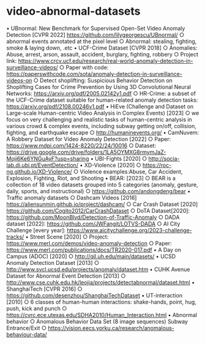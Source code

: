 # video-abnormal-datasets

• UBnormal: New Benchmark for Supervised Open-Set Video Anomaly Detection [CVPR 2022] https://github.com/lilygeorgescu/UBnormal/
	○ abnormal events annotated at the pixel level 
	○ Abnormal: stealing, fighting, smoke & laying down, .etc
• UCF-Crime Dataset [CVPR 2018]
	○ Anomalies: Abuse, arrest, arson, assault, accident, burglary, fighting, robbery 
	○ Project link: https://www.crcv.ucf.edu/research/real-world-anomaly-detection-in-surveillance-videos/
	○ Paper with code: https://paperswithcode.com/sota/anomaly-detection-in-surveillance-videos-on
	○ Detect shoplifting: Suspicious Behavior Detection on Shoplifting Cases for Crime Prevention by Using 3D Convolutional Neural Networks: https://arxiv.org/pdf/2005.02142v1.pdf
	○ HR-Crime:  a subset of the UCF-Crime dataset suitable for human-related anomaly detection tasks: https://arxiv.org/pdf/2108.00246v1.pdf
• HiEve (Challenge and Dataset on Large-scale Human-centric Video Analysis in Complex Events) [2023]
	○ we focus on very challenging and realistic tasks of human-centric analysis in various crowd & complex events, including subway getting on/off, collision, fighting, and earthquake escape
	○ http://humaninevents.org/
• CamNuvem: A Robbery Dataset for Video Anomaly Detection [2022]
	○ Paper: https://www.mdpi.com/1424-8220/22/24/10016
	○ Dataset: https://drive.google.com/drive/folders/1LA5OYMXG8rmymJaZ-Moji6Ke6YNGuAyF?usp=sharing 
• UBI-Fights [2020]
	○ http://socia-lab.di.ubi.pt/EventDetection/
• XD-Violence [2020]
	○ https://roc-ng.github.io/XD-Violence/
	○ Violence examples:Abuse, Car Accident, Explosion, Fighting, Riot, and Shooting
• BEAR: [2023]
	○ BEAR is a collection of 18 video datasets grouped into 5 categories (anomaly, gesture, daily, sports, and instructional)
	○ https://github.com/andongdeng/bear
• Traffic anomaly datasets 
	○ Dashcam Videos [2016] https://aliensunmin.github.io/project/dashcam/
	○ Car Crash Dataset [2020] https://github.com/Cogito2012/CarCrashDataset
	○ DoTA Dataset[2020]: https://github.com/MoonBlvd/Detection-of-Traffic-Anomaly
	○ DADA dataset [2022]: https://github.com/JWFangit/LOTVS-DADA
	○ AI City Challenge [every year]: https://www.aicitychallenge.org/2023-challenge-tracks/
• Street Scene [2020]
	○ Project: https://www.merl.com/demos/video-anomaly-detection
	○ Paper: https://www.merl.com/publications/docs/TR2020-017.pdf
• A Day on Campus (ADOC) [2020]
	○ http://qil.uh.edu/main/datasets/ 
• UCSD Anomaly Detection Dataset [2013]
	○ http://www.svcl.ucsd.edu/projects/anomaly/dataset.htm 
• CUHK Avenue Dataset for Abnormal Event Detection [2013]
	○ http://www.cse.cuhk.edu.hk/leojia/projects/detectabnormal/dataset.html
•  ShanghaiTech [CVPR 2016]
	○ https://github.com/desenzhou/ShanghaiTechDataset
• UT-interaction [2010]
	○ 6 classes of human-human interactions: shake-hands, point, hug, push, kick and punch
	○ https://cvrc.ece.utexas.edu/SDHA2010/Human_Interaction.html
• Abnormal behavior 
	○ Anomalous Behavior Data Set (8 image sequences)  Subway Entrance/Exit
	○ https://vision.eecs.yorku.ca/research/anomalous-behaviour-data/

